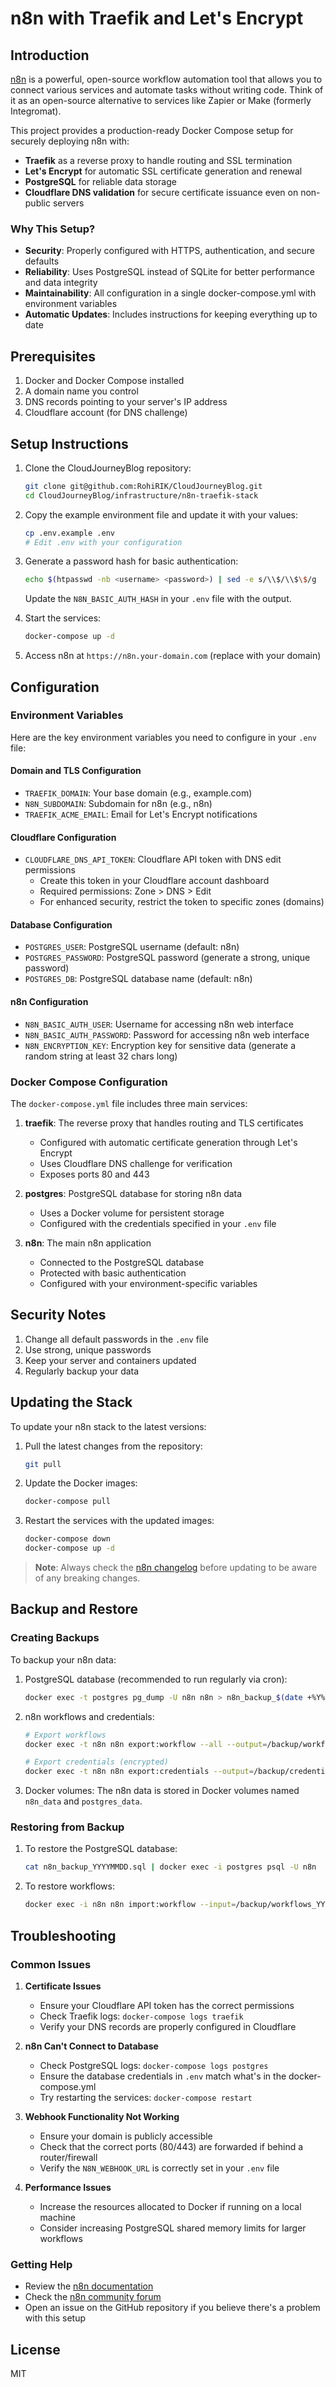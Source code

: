 # n8n with Traefik and Let's Encrypt

## Introduction

[n8n](https://n8n.io/) is a powerful, open-source workflow automation tool that allows you to connect various services and automate tasks without writing code. Think of it as an open-source alternative to services like Zapier or Make (formerly Integromat).

This project provides a production-ready Docker Compose setup for securely deploying n8n with:

- **Traefik** as a reverse proxy to handle routing and SSL termination
- **Let's Encrypt** for automatic SSL certificate generation and renewal
- **PostgreSQL** for reliable data storage
- **Cloudflare DNS validation** for secure certificate issuance even on non-public servers

### Why This Setup?

- **Security**: Properly configured with HTTPS, authentication, and secure defaults
- **Reliability**: Uses PostgreSQL instead of SQLite for better performance and data integrity
- **Maintainability**: All configuration in a single docker-compose.yml with environment variables
- **Automatic Updates**: Includes instructions for keeping everything up to date

## Prerequisites

1. Docker and Docker Compose installed
2. A domain name you control
3. DNS records pointing to your server's IP address
4. Cloudflare account (for DNS challenge)

## Setup Instructions

1. Clone the CloudJourneyBlog repository:
   ```bash
   git clone git@github.com:RohiRIK/CloudJourneyBlog.git
   cd CloudJourneyBlog/infrastructure/n8n-traefik-stack
   ```

2. Copy the example environment file and update it with your values:
   ```bash
   cp .env.example .env
   # Edit .env with your configuration
   ```

3. Generate a password hash for basic authentication:
   ```bash
   echo $(htpasswd -nb <username> <password>) | sed -e s/\\$/\\$\$/g
   ```
   Update the `N8N_BASIC_AUTH_HASH` in your `.env` file with the output.

4. Start the services:
   ```bash
   docker-compose up -d
   ```

5. Access n8n at `https://n8n.your-domain.com` (replace with your domain)

## Configuration

### Environment Variables

Here are the key environment variables you need to configure in your `.env` file:

#### Domain and TLS Configuration
- `TRAEFIK_DOMAIN`: Your base domain (e.g., example.com)
- `N8N_SUBDOMAIN`: Subdomain for n8n (e.g., n8n)
- `TRAEFIK_ACME_EMAIL`: Email for Let's Encrypt notifications

#### Cloudflare Configuration
- `CLOUDFLARE_DNS_API_TOKEN`: Cloudflare API token with DNS edit permissions
  - Create this token in your Cloudflare account dashboard
  - Required permissions: Zone > DNS > Edit
  - For enhanced security, restrict the token to specific zones (domains)

#### Database Configuration
- `POSTGRES_USER`: PostgreSQL username (default: n8n)
- `POSTGRES_PASSWORD`: PostgreSQL password (generate a strong, unique password)
- `POSTGRES_DB`: PostgreSQL database name (default: n8n)

#### n8n Configuration
- `N8N_BASIC_AUTH_USER`: Username for accessing n8n web interface
- `N8N_BASIC_AUTH_PASSWORD`: Password for accessing n8n web interface
- `N8N_ENCRYPTION_KEY`: Encryption key for sensitive data (generate a random string at least 32 chars long)

### Docker Compose Configuration

The `docker-compose.yml` file includes three main services:

1. **traefik**: The reverse proxy that handles routing and TLS certificates
   - Configured with automatic certificate generation through Let's Encrypt
   - Uses Cloudflare DNS challenge for verification
   - Exposes ports 80 and 443

2. **postgres**: PostgreSQL database for storing n8n data
   - Uses a Docker volume for persistent storage
   - Configured with the credentials specified in your `.env` file

3. **n8n**: The main n8n application
   - Connected to the PostgreSQL database
   - Protected with basic authentication
   - Configured with your environment-specific variables

## Security Notes

1. Change all default passwords in the `.env` file
2. Use strong, unique passwords
3. Keep your server and containers updated
4. Regularly backup your data

## Updating the Stack

To update your n8n stack to the latest versions:

1. Pull the latest changes from the repository:
   ```bash
   git pull
   ```

2. Update the Docker images:
   ```bash
   docker-compose pull
   ```

3. Restart the services with the updated images:
   ```bash
   docker-compose down
   docker-compose up -d
   ```

> **Note**: Always check the [n8n changelog](https://docs.n8n.io/release-notes/) before updating to be aware of any breaking changes.

## Backup and Restore

### Creating Backups

To backup your n8n data:

1. PostgreSQL database (recommended to run regularly via cron):
   ```bash
   docker exec -t postgres pg_dump -U n8n n8n > n8n_backup_$(date +%Y%m%d).sql
   ```

2. n8n workflows and credentials:
   ```bash
   # Export workflows
   docker exec -t n8n n8n export:workflow --all --output=/backup/workflows_$(date +%Y%m%d).json
   
   # Export credentials (encrypted)
   docker exec -t n8n n8n export:credentials --output=/backup/credentials_$(date +%Y%m%d).json
   ```

3. Docker volumes:
   The n8n data is stored in Docker volumes named `n8n_data` and `postgres_data`.

### Restoring from Backup

1. To restore the PostgreSQL database:
   ```bash
   cat n8n_backup_YYYYMMDD.sql | docker exec -i postgres psql -U n8n
   ```

2. To restore workflows:
   ```bash
   docker exec -i n8n n8n import:workflow --input=/backup/workflows_YYYYMMDD.json
   ```

## Troubleshooting

### Common Issues

1. **Certificate Issues**
   - Ensure your Cloudflare API token has the correct permissions
   - Check Traefik logs: `docker-compose logs traefik`
   - Verify your DNS records are properly configured in Cloudflare

2. **n8n Can't Connect to Database**
   - Check PostgreSQL logs: `docker-compose logs postgres`
   - Ensure the database credentials in `.env` match what's in the docker-compose.yml
   - Try restarting the services: `docker-compose restart`

3. **Webhook Functionality Not Working**
   - Ensure your domain is publicly accessible
   - Check that the correct ports (80/443) are forwarded if behind a router/firewall
   - Verify the `N8N_WEBHOOK_URL` is correctly set in your `.env` file

4. **Performance Issues**
   - Increase the resources allocated to Docker if running on a local machine
   - Consider increasing PostgreSQL shared memory limits for larger workflows

### Getting Help

- Review the [n8n documentation](https://docs.n8n.io/)
- Check the [n8n community forum](https://community.n8n.io/)
- Open an issue on the GitHub repository if you believe there's a problem with this setup

## License

MIT
